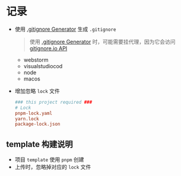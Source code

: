 # 记录

- 使用 [.gitignore Generator](https://marketplace.visualstudio.com/items?itemName=piotrpalarz.vscode-gitignore-generator) 生成 `.gitignore`

  > 使用 [.gitignore Generator](https://marketplace.visualstudio.com/items?itemName=piotrpalarz.vscode-gitignore-generator) 时，可能需要挂代理，因为它会访问 [gitignore.io API](https://gitignore.io/)

  - webstorm
  - visualstudiocod
  - node
  - macos

- 增加忽略 `lock` 文件

  ```ini
  ### this project required ###
  # Lock
  pnpm-lock.yaml
  yarn.lock
  package-lock.json
  ```

## template 构建说明

- 项目 `template` 使用 `pnpm` 创建
- 上传时，忽略掉对应的 `lock` 文件
